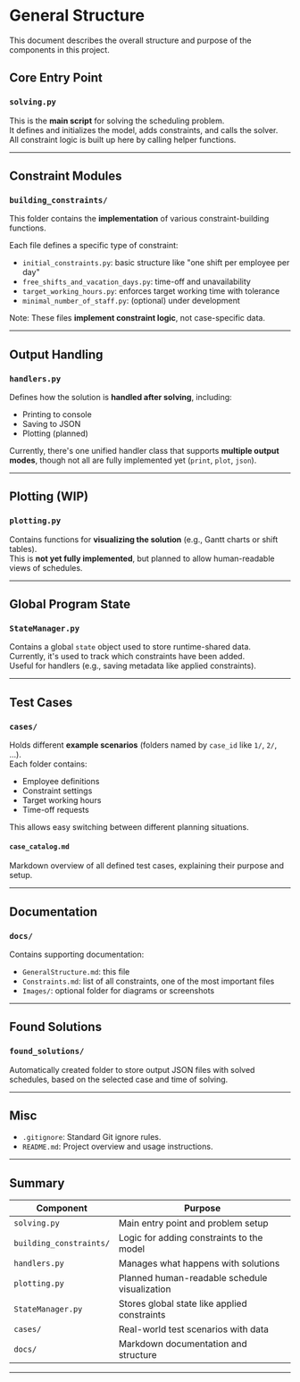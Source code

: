 # General Structure

This document describes the overall structure and purpose of the components in this project.

## Core Entry Point

### `solving.py`
This is the **main script** for solving the scheduling problem.  
It defines and initializes the model, adds constraints, and calls the solver.  
All constraint logic is built up here by calling helper functions.

---

## Constraint Modules

### `building_constraints/`
This folder contains the **implementation** of various constraint-building functions.

Each file defines a specific type of constraint:
- `initial_constraints.py`: basic structure like "one shift per employee per day"
- `free_shifts_and_vacation_days.py`: time-off and unavailability
- `target_working_hours.py`: enforces target working time with tolerance
- `minimal_number_of_staff.py`: (optional) under development

Note: These files **implement constraint logic**, not case-specific data.

---

## Output Handling

### `handlers.py`
Defines how the solution is **handled after solving**, including:
- Printing to console
- Saving to JSON
- Plotting (planned)

Currently, there's one unified handler class that supports **multiple output modes**, though not all are fully implemented yet (`print`, `plot`, `json`).

---

## Plotting (WIP)

### `plotting.py`
Contains functions for **visualizing the solution** (e.g., Gantt charts or shift tables).  
This is **not yet fully implemented**, but planned to allow human-readable views of schedules.

---

## Global Program State

### `StateManager.py`
Contains a global `state` object used to store runtime-shared data.  
Currently, it's used to track which constraints have been added.  
Useful for handlers (e.g., saving metadata like applied constraints).

---

## Test Cases

### `cases/`
Holds different **example scenarios** (folders named by `case_id` like `1/`, `2/`, ...).  
Each folder contains:
- Employee definitions
- Constraint settings
- Target working hours
- Time-off requests

This allows easy switching between different planning situations.

#### `case_catalog.md`
Markdown overview of all defined test cases, explaining their purpose and setup.

---

## Documentation

### `docs/`
Contains supporting documentation:
- `GeneralStructure.md`: this file
- `Constraints.md`: list of all constraints, one of the most important files
- `Images/`: optional folder for diagrams or screenshots

---

## Found Solutions

### `found_solutions/`
Automatically created folder to store output JSON files with solved schedules, based on the selected case and time of solving.

---

## Misc

- `.gitignore`: Standard Git ignore rules.
- `README.md`: Project overview and usage instructions.

---

## Summary

| Component         | Purpose                                           |
|------------------|---------------------------------------------------|
| `solving.py`      | Main entry point and problem setup               |
| `building_constraints/` | Logic for adding constraints to the model     |
| `handlers.py`     | Manages what happens with solutions              |
| `plotting.py`     | Planned human-readable schedule visualization    |
| `StateManager.py` | Stores global state like applied constraints     |
| `cases/`          | Real-world test scenarios with data              |
| `docs/`           | Markdown documentation and structure             |

---

